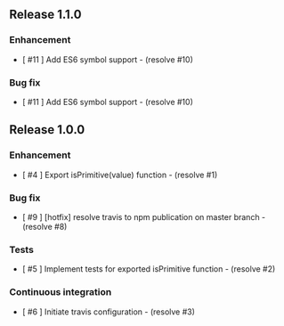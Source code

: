 ## Release 1.1.0
### Enhancement
- [ #11 ] Add ES6 symbol support - (resolve #10)

### Bug fix
- [ #11 ] Add ES6 symbol support - (resolve #10)


## Release 1.0.0
### Enhancement
- [ #4 ] Export isPrimitive(value) function - (resolve #1)

### Bug fix
- [ #9 ] [hotfix] resolve travis to npm publication on master branch - (resolve #8)

### Tests
- [ #5 ] Implement tests for exported isPrimitive function - (resolve #2)

### Continuous integration
- [ #6 ] Initiate travis configuration - (resolve #3)
